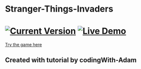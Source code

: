 # Stranger-Things-Invaders

[![Current Version](https://img.shields.io/badge/version-1.0.0-green.svg)](https://github.com/DevLoyola/Stranger-Things-Invaders) [![Live Demo](https://img.shields.io/badge/demo-online-green.svg)](https://strangerthings-invaders.netlify.app/)
============

[Try the game here](https://strangerthings-invaders.netlify.app/)

## Created with tutorial by codingWith-Adam

